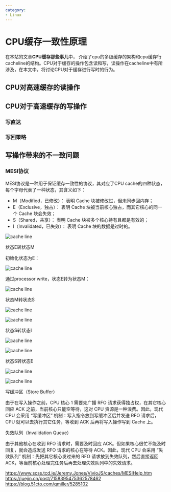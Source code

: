```yaml
---
category: 
- Linux
---
```


# CPU缓存一致性原理

在本站的文章**CPU缓存那些事儿**中， 介绍了cpu的多级缓存的架构和cpu缓存行cacheline的结构。CPU对于缓存的操作包含读和写，读操作在cacheline中有所涉及，在本文中，将讨论CPU对于缓存进行写时的行为。

## CPU对高速缓存的读操作

## CPU对于高速缓存的写操作

### 写直达


### 写回策略


## 写操作带来的不一致问题



### MESI协议

MESI协议是一种用于保证缓存一致性的协议，其对应了CPU cache的四种状态，每个字母代表了一种状态，其含义如下：

- M（Modified，已修改）： 表明 Cache 块被修改过，但未同步回内存；
- E（Exclusive，独占）： 表明 Cache 块被当前核心独占，而其它核心的同一个 Cache 块会失效；
- S（Shared，共享）： 表明 Cache 块被多个核心持有且都是有效的；
- I（Invalidated，已失效）： 表明 Cache 块的数据是过时的。

![cache line](https://raw.githubusercontent.com/zgjsxx/static-img-repo/main/blog/Linux/application-dev/CPU-cache-mesi/MESI-state.png)

状态E转状态M

初始化状态为E：

![cache line](https://raw.githubusercontent.com/zgjsxx/static-img-repo/main/blog/Linux/application-dev/CPU-cache-mesi/EtoM_1.png)

通过processor write，状态E转为状态M：

![cache line](https://raw.githubusercontent.com/zgjsxx/static-img-repo/main/blog/Linux/application-dev/CPU-cache-mesi/EtoM_2.png)


状态M转状态S

![cache line](https://raw.githubusercontent.com/zgjsxx/static-img-repo/main/blog/Linux/application-dev/CPU-cache-mesi/MtoS_1.png)


![cache line](https://raw.githubusercontent.com/zgjsxx/static-img-repo/main/blog/Linux/application-dev/CPU-cache-mesi/MtoS_2.png)


状态S转状态I

![cache line](https://raw.githubusercontent.com/zgjsxx/static-img-repo/main/blog/Linux/application-dev/CPU-cache-mesi/StoI_1.png)


![cache line](https://raw.githubusercontent.com/zgjsxx/static-img-repo/main/blog/Linux/application-dev/CPU-cache-mesi/StoI_2.png)


状态S转状态E

![cache line](https://raw.githubusercontent.com/zgjsxx/static-img-repo/main/blog/Linux/application-dev/CPU-cache-mesi/StoE_1.png)


![cache line](https://raw.githubusercontent.com/zgjsxx/static-img-repo/main/blog/Linux/application-dev/CPU-cache-mesi/StoE_2.png)




写缓冲区（Store Buffer）

由于在写入操作之前，CPU 核心 1 需要先广播 RFO 请求获得独占权，在其它核心回应 ACK 之前，当前核心只能空等待，这对 CPU 资源是一种浪费。因此，现代 CPU 会采用 “写缓冲区” 机制：写入指令放到写缓冲区后并发送 RFO 请求后，CPU 就可以去执行其它任务，等收到 ACK 后再将写入操作写到 Cache 上。

失效队列（Invalidation Queue）

由于其他核心在收到 RFO 请求时，需要及时回应 ACK。但如果核心很忙不能及时回复，就会造成发送 RFO 请求的核心在等待 ACK。因此，现代 CPU 会采用 “失效队列” 机制：先把其它核心发过来的 RFO 请求放到失效队列，然后直接返回 ACK，等当前核心处理完任务后再去处理失效队列中的失效请求。

https://www.scss.tcd.ie/Jeremy.Jones/VivioJS/caches/MESIHelp.htm
https://juejin.cn/post/7158395475362578462
https://blog.51cto.com/qmiller/5285102